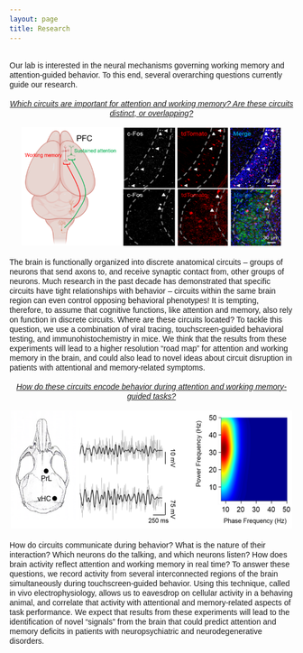 ```yaml
---
layout: page
title: Research
---
```

<br>
<div style="text-align:left"><span style="font-family: 'Arial';">Our lab is interested in the neural mechanisms governing working memory and attention-guided behavior. To this end, several overarching questions currently guide our research.</span></div>
<br>
<div style="text-align:center"><span style="font-family: 'Arial';"><i><u>Which circuits are important for attention and working memory? Are these circuits distinct, or overlapping?</u></i></span></div><br>
<div style="text-align:center"><img src="/Brain_Schematic.png" width="180" height="210"><img src="/Histology.png" width = "280" height="210"></div><br>
<div style="text-align:left"><span style="font-family: 'Arial';">The brain is functionally organized into discrete anatomical circuits – groups of neurons that send axons to, and receive synaptic contact from, other groups of neurons. Much research in the past decade has demonstrated that specific circuits have tight relationships with behavior – circuits within the same brain region can even control opposing behavioral phenotypes! It is tempting, therefore, to assume that cognitive functions, like attention and memory, also rely on function in discrete circuits. Where are these circuits located? To tackle this question, we use a combination of viral tracing, touchscreen-guided behavioral testing, and immunohistochemistry in mice. We think that the results from these experiments will lead to a higher resolution “road map” for attention and working memory in the brain, and could also lead to novel ideas about circuit disruption in patients with attentional and memory-related symptoms.</span></div>
<br>
<div style="text-align:center"><span style="font-family: 'Arial';"><i><u>How do these circuits encode behavior during attention and working memory-guided tasks?</u></i></span></div><br>
<div style="text-align:center"><img src="/images/Picture1.png" width="500" height="210"></div><br>
<div style="text-align:left"><span style="font-family: 'Arial';">How do circuits communicate during behavior? What is the nature of their interaction? Which neurons do the talking, and which neurons listen? How does brain activity reflect attention and working memory in real time? To answer these questions, we record activity from several interconnected regions of the brain simultaneously during touchscreen-guided behavior. Using this technique, called in vivo electrophysiology, allows us to eavesdrop on cellular activity in a behaving animal, and correlate that activity with attentional and memory-related aspects of task performance. We expect that results from these experiments will lead to the identification of novel “signals” from the brain that could predict attention and memory deficits in patients with neuropsychiatric and neurodegenerative disorders.</span></div>
